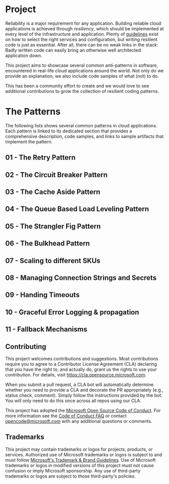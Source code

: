 # Project

Reliability is a major requirement for any application. Building reliable cloud applications is achieved through _resiliency_, which should be implemented at every level of the infrastructure and application. Plenty of [guidelines](https://learn.microsoft.com/azure/well-architected/reliability/principles) exist on how to select the right services and configuration, but writing resilient code is just as essential. After all, there can be no weak links in the stack: Badly written code can easily bring an otherwise well architected application down. 

This project aims to showcase several common anti-patterns in software, encountered in real-life cloud applications around the world. Not only do we provide an explanation, we also include code samples of what (not) to do.

This has been a community effort to create and we would love to see additional contributions to grow the collection of resilient coding patterns.

# The Patterns

The following lists shows several common patterns in cloud applications. Each pattern is linked to its dedicated section that provides a comprehensive description, code samples, and links to sample artifacts that implement the pattern. 

## 01 - The Retry	Pattern
## 02 - The Circuit Breaker	Pattern
## 03 - The Cache Aside	Pattern
## 04 - The Queue Based Load Leveling Pattern
## 05 - The Strangler Fig Pattern
## 06 - The Bulkhead Pattern
## 07 - Scaling to different SKUs
## 08 - Managing Connection Strings and Secrets
## 09 - Handing Timeouts
## 10 - Graceful Error Logging & propagation
## 11 - Fallback Mechanisms


## Contributing

This project welcomes contributions and suggestions.  Most contributions require you to agree to a
Contributor License Agreement (CLA) declaring that you have the right to, and actually do, grant us
the rights to use your contribution. For details, visit https://cla.opensource.microsoft.com.

When you submit a pull request, a CLA bot will automatically determine whether you need to provide
a CLA and decorate the PR appropriately (e.g., status check, comment). Simply follow the instructions
provided by the bot. You will only need to do this once across all repos using our CLA.

This project has adopted the [Microsoft Open Source Code of Conduct](https://opensource.microsoft.com/codeofconduct/).
For more information see the [Code of Conduct FAQ](https://opensource.microsoft.com/codeofconduct/faq/) or
contact [opencode@microsoft.com](mailto:opencode@microsoft.com) with any additional questions or comments.

## Trademarks

This project may contain trademarks or logos for projects, products, or services. Authorized use of Microsoft 
trademarks or logos is subject to and must follow 
[Microsoft's Trademark & Brand Guidelines](https://www.microsoft.com/en-us/legal/intellectualproperty/trademarks/usage/general).
Use of Microsoft trademarks or logos in modified versions of this project must not cause confusion or imply Microsoft sponsorship.
Any use of third-party trademarks or logos are subject to those third-party's policies.
